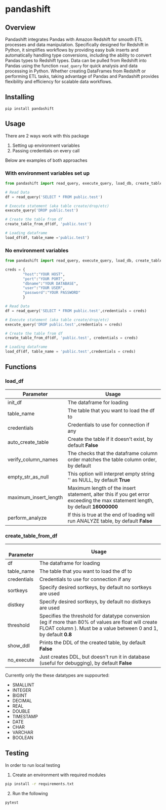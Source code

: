 # pandashift

## Overview
Pandashift integrates Pandas with Amazon Redshift for smooth ETL processes and data manipulation. Specifically designed for Redshift in Python, it simplifies workflows by providing easy bulk inserts and automatically handling type conversions, including the ability to convert Pandas types to Redshift types. Data can be pulled from Redshift into Pandas using the function `read_query` for quick analysis and data processing in Python. Whether creating DataFrames from Redshift or performing ETL tasks, taking advantage of Pandas and Pandashift provides flexibility and efficiency for scalable data workflows.

## Installing

``` shell
pip install pandashift
```

## Usage
There are 2 ways work with this package

1. Setting up environment variables 
2. Passing credentials on every call

Below are examples of both approaches

### With environment variables set up

``` python
from pandashift import read_query, execute_query, load_db, create_table_from_df

# Read Data
df = read_query('SELECT * FROM public.test')

# Execute statement (aka table create/drop/etc)
execute_query('DROP public.test')

# Create the table from df
create_table_from_df(df, 'public.test')

# Loading dataframe
load_df(df, table_name ='public.test')
```

### No environment variables
``` python
from pandashift import read_query, execute_query, load_db, create_table_from_df

creds = {
        "host":"YOUR HOST",
        "port":"YOUR PORT",
        "dbname":"YOUR DATABASE",
        "user":"YOUR USER",
        "password":"YOUR PASSWORD"
        }

# Read Data
df = read_query('SELECT * FROM public.test',credentials = creds)

# Execute statement (aka table create/drop/etc)
execute_query('DROP public.test',credentials = creds)

# Create the table from df
create_table_from_df(df, 'public.test', credentials = creds)

# Loading dataframe
load_df(df, table_name = 'public.test',credentials = creds)
```

## Functions

### load_df


| Parameter             | Usage           |
|-----------------------|--------------------------------------------------------------------------------|
| init_df               | The dataframe for loading|
| table_name            | The table that you want to load the df to|
| credentials           | Credentials to use for connection if any|
| auto_create_table     | Create the table if it doesn't exist, by default **False**|
| verify_column_names   | The checks that the dataframe column order matches the table column order, by default|
| empty_str_as_null     | This option will interpret empty string '' as NULL, by default  **True**|
| maximum_insert_length | Maximum length of the insert statement, alter this if you get error exceeding the max statement length, by default **16000000**|
| perform_analyze       | If this is true at the end of loading will run ANALYZE table, by default  **False**|


### create_table_from_df

| <br>Parameter             | Usage           |
|-----------------------|--------------------------------------------------------------------------------|
| df                    | The dataframe for loading|
| table_name            | The table that you want to load the df to|
| credentials           | Credentials to use for connection if any|
| sortkeys              | Specify desired sortkeys, by default no sortkeys are used|
| distkey               | Specify desired sortkeys, by default no distkeys are used|
| threshold             | Specifies the threshold for datatype conversion (eg if more than 80% of values are float will create FLOAT column ). Must be a value between 0 and 1, by default **0.8**|
| show_ddl              | Prints the DDL of the created table, by default **False** |
| no_execute            | Just creates DDL, but doesn't run it in database (useful for debugging), by default **False** |


Currently only the these datatypes are suppourted: 
* SMALLINT
* INTEGER
* BIGINT
* DECIMAL
* REAL
* DOUBLE
* TIMESTAMP
* DATE
* CHAR
* VARCHAR
* BOOLEAN


## Testing

In order to run local testing

1. Create an environment with required modules
``` bash
pip install -r requirements.txt
```

2. Run the following
```
pytest
```